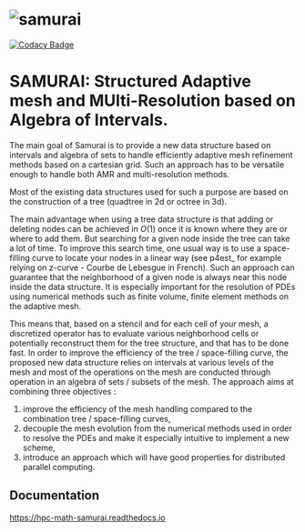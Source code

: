 
# ![samurai](doc/source/logo/samurai_logo.png)

[![Codacy Badge](https://api.codacy.com/project/badge/Grade/f2bc644047484f0e85bad090d49ee28c)](https://app.codacy.com/gh/hpc-maths/samurai?utm_source=github.com&utm_medium=referral&utm_content=hpc-maths/samurai&utm_campaign=Badge_Grade)

# SAMURAI: Structured Adaptive mesh and MUlti-Resolution based on Algebra of Intervals.

The main goal of Samurai is to provide a new data structure based on intervals and algebra of sets to handle efficiently adaptive mesh refinement methods based on a cartesian grid. Such an approach has to be versatile enough to handle both AMR and multi-resolution methods.

Most of the existing data structures used for such a purpose are based on the construction of a tree (quadtree in 2d or octree in 3d).

The main advantage when using a tree data structure is that adding or deleting nodes can be achieved in $O(1)$ once it is known where they are or where to add them.
But searching for a given node inside the tree can take a lot of time. To improve this search time, one usual way is to use a space-filling curve to locate your nodes in a linear way (see p4est_ for example relying on z-curve - Courbe de Lebesgue in French). Such an approach can guarantee that the neighborhood of a given node is always near this node inside the data structure. It is especially important for the resolution of PDEs using numerical methods such as finite volume, finite element methods on the adaptive mesh.

This means that, based on a stencil and for each cell of your mesh, a discretized operator has to evaluate various neighborhood cells or potentially reconstruct them for the tree structure, and that has to be done fast.
In order to improve the efficiency of the tree / space-filling curve, the proposed new data structure relies on intervals at various levels of the mesh and most of the operations on the mesh are conducted through operation in an algebra of sets / subsets of the mesh. The approach aims at combining three objectives :

1. improve the efficiency of the mesh handling compared to the combination tree / space-filling curves,
2. decouple the mesh evolution from the numerical methods used in order to resolve the PDEs and make it especially intuitive to implement a new scheme,
3. introduce an approach which will have good properties for distributed parallel computing.

## Documentation

https://hpc-math-samurai.readthedocs.io
